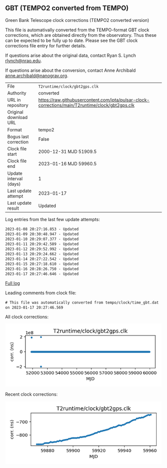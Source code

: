 
## GBT (TEMPO2 converted from TEMPO)

Green Bank Telescope clock corrections (TEMPO2 converted version)

This file is automativally converted from the TEMPO-format GBT
clock corrections, which are obtained directly from the observatory.
Thus these can be expected to be fully up to date. Please see the
GBT clock corrections file entry for further details.

If questions arise about the original data, contact Ryan S. Lynch
<rlynch@nrao.edu>.

If questions arise about the conversion, contact Anne Archibald
<anne.archibald@nanograv.org>.

|     |     |
|:--- |:--- |
| File | `T2runtime/clock/gbt2gps.clk` |
| Authority | converted |
| URL in repository | <https://raw.githubusercontent.com/ipta/pulsar-clock-corrections/main/T2runtime/clock/gbt2gps.clk> |
| Original download URL | <None> |
| Format | tempo2 |
| Bogus last correction | False |
| Clock file start | 2000-12-31 MJD 51909.5 |
| Clock file end | 2023-01-16 MJD 59960.5 |
| Update interval (days) | 1 |
| Last update attempt | 2023-01-17 |
| Last update result | Updated |

Log entries from the last few update attempts:
```
2023-01-08 20:27:16.853 - Updated
2023-01-09 20:30:48.947 - Updated
2023-01-10 20:29:07.377 - Updated
2023-01-11 20:29:42.589 - Updated
2023-01-12 20:29:52.992 - Updated
2023-01-13 20:29:24.662 - Updated
2023-01-14 20:27:22.542 - Updated
2023-01-15 20:27:18.610 - Updated
2023-01-16 20:28:26.750 - Updated
2023-01-17 20:27:46.646 - Updated
```
[Full log](https://raw.githubusercontent.com/ipta/pulsar-clock-corrections/main/log/T2runtime/clock/gbt2gps.clk.log)

Leading comments from clock file:

    # This file was automatically converted from tempo/clock/time_gbt.dat on 2023-01-17 20:27:46.569



All clock corrections:

![plot of all clock corrections](gbt2gps.clk.png "All corrections")

Recent clock corrections:

![plot of recent clock corrections](gbt2gps.clk.short.png "Recent corrections")

